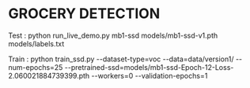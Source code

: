 <h1> GROCERY DETECTION </h1>

Test : python run_live_demo.py mb1-ssd  models/mb1-ssd-v1.pth models/labels.txt


Train : python train_ssd.py --dataset-type=voc --data=data/version1/ --num-epochs=25 --pretrained-ssd=models/mb1-ssd-Epoch-12-Loss-2.060021884739399.pth --workers=0 --validation-epochs=1
